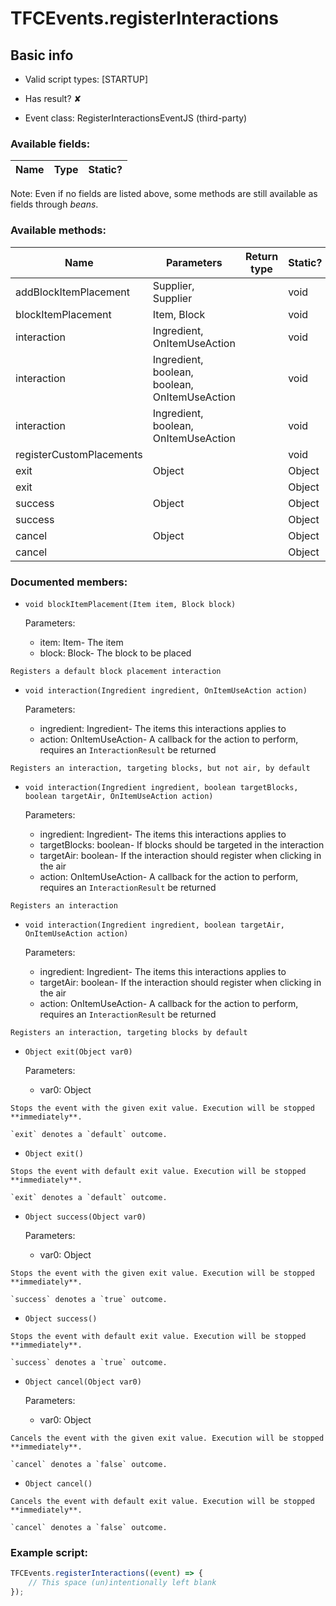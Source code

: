 # TFCEvents.registerInteractions

## Basic info

- Valid script types: [STARTUP]

- Has result? ✘

- Event class: RegisterInteractionsEventJS (third-party)

### Available fields:

| Name | Type | Static? |
| ---- | ---- | ------- |

Note: Even if no fields are listed above, some methods are still available as fields through *beans*.

### Available methods:

| Name | Parameters | Return type | Static? |
| ---- | ---------- | ----------- | ------- |
| addBlockItemPlacement | Supplier<Item>, Supplier<Block> |  | void | ✔ |
| blockItemPlacement | Item, Block |  | void | ✘ |
| interaction | Ingredient, OnItemUseAction |  | void | ✘ |
| interaction | Ingredient, boolean, boolean, OnItemUseAction |  | void | ✘ |
| interaction | Ingredient, boolean, OnItemUseAction |  | void | ✘ |
| registerCustomPlacements |  |  | void | ✔ |
| exit | Object |  | Object | ✘ |
| exit |  |  | Object | ✘ |
| success | Object |  | Object | ✘ |
| success |  |  | Object | ✘ |
| cancel | Object |  | Object | ✘ |
| cancel |  |  | Object | ✘ |


### Documented members:

- `void blockItemPlacement(Item item, Block block)`

  Parameters:
  - item: Item- The item
  - block: Block- The block to be placed

```
Registers a default block placement interaction
```

- `void interaction(Ingredient ingredient, OnItemUseAction action)`

  Parameters:
  - ingredient: Ingredient- The items this interactions applies to
  - action: OnItemUseAction- A callback for the action to perform, requires an `InteractionResult` be returned

```
Registers an interaction, targeting blocks, but not air, by default
```

- `void interaction(Ingredient ingredient, boolean targetBlocks, boolean targetAir, OnItemUseAction action)`

  Parameters:
  - ingredient: Ingredient- The items this interactions applies to
  - targetBlocks: boolean- If blocks should be targeted in the interaction
  - targetAir: boolean- If the interaction should register when clicking in the air
  - action: OnItemUseAction- A callback for the action to perform, requires an `InteractionResult` be returned

```
Registers an interaction
```

- `void interaction(Ingredient ingredient, boolean targetAir, OnItemUseAction action)`

  Parameters:
  - ingredient: Ingredient- The items this interactions applies to
  - targetAir: boolean- If the interaction should register when clicking in the air
  - action: OnItemUseAction- A callback for the action to perform, requires an `InteractionResult` be returned

```
Registers an interaction, targeting blocks by default
```

- `Object exit(Object var0)`

  Parameters:
  - var0: Object

```
Stops the event with the given exit value. Execution will be stopped **immediately**.

`exit` denotes a `default` outcome.
```

- `Object exit()`
```
Stops the event with default exit value. Execution will be stopped **immediately**.

`exit` denotes a `default` outcome.
```

- `Object success(Object var0)`

  Parameters:
  - var0: Object

```
Stops the event with the given exit value. Execution will be stopped **immediately**.

`success` denotes a `true` outcome.
```

- `Object success()`
```
Stops the event with default exit value. Execution will be stopped **immediately**.

`success` denotes a `true` outcome.
```

- `Object cancel(Object var0)`

  Parameters:
  - var0: Object

```
Cancels the event with the given exit value. Execution will be stopped **immediately**.

`cancel` denotes a `false` outcome.
```

- `Object cancel()`
```
Cancels the event with default exit value. Execution will be stopped **immediately**.

`cancel` denotes a `false` outcome.
```



### Example script:

```js
TFCEvents.registerInteractions((event) => {
	// This space (un)intentionally left blank
});
```

